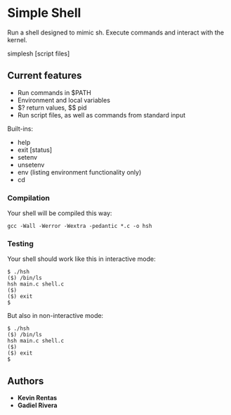 # Simple Shell

Run a shell designed to mimic sh. Execute commands and interact with the kernel.

simplesh [script files]

## Current features

* Run commands in $PATH
* Environment and local variables
* $? return values, $$ pid
* Run script files, as well as commands from standard input

Built-ins:
* help
* exit [status]
* setenv
* unsetenv
* env (listing environment functionality only)
* cd

### Compilation
Your shell will be compiled this way:

`gcc -Wall -Werror -Wextra -pedantic *.c -o hsh`

### Testing

Your shell should work like this in interactive mode:

```
$ ./hsh
($) /bin/ls
hsh main.c shell.c
($)
($) exit
$
```
But also in non-interactive mode:

```
$ ./hsh
($) /bin/ls
hsh main.c shell.c
($)
($) exit
$
```

## Authors

* **Kevin Rentas**
* **Gadiel Rivera**
